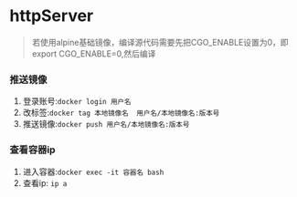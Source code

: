 # httpServer
> 若使用alpine基础镜像，编译源代码需要先把CGO_ENABLE设置为0，即export CGO_ENABLE=0,然后编译
### 推送镜像
1. 登录账号:```docker login 用户名```
2. 改标签:```docker tag 本地镜像名  用户名/本地镜像名:版本号```
3. 推送镜像:```docker push 用户名/本地镜像名:版本号```
### 查看容器ip
1. 进入容器:```docker exec -it 容器名 bash```
2. 查看ip: ```ip a```
